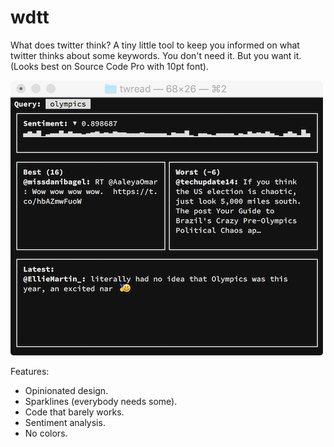 # wdtt

What does twitter think? A tiny little tool to keep you
informed on what twitter thinks about some keywords.
You don't need it. But you want it. (Looks best on
Source Code Pro with 10pt font).

![screenshot](images/screenshot.png)

Features:

 - Opinionated design.
 - Sparklines (everybody needs some).
 - Code that barely works.
 - Sentiment analysis.
 - No colors.
